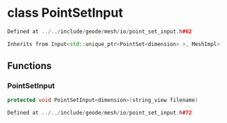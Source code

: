 # class PointSetInput

```cpp
Defined at ../../include/geode/mesh/io/point_set_input.h#62
```

```cpp
Inherits from Input<std::unique_ptr<PointSet<dimension> >, MeshImpl>
```



## Functions

### PointSetInput

```cpp
protected void PointSetInput<dimension>(string_view filename)
```

```cpp
Defined at ../../include/geode/mesh/io/point_set_input.h#72
```



